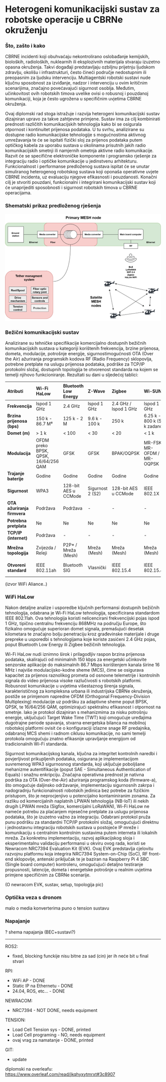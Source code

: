 # Heterogeni komunikacijski sustav za robotske operacije u CBRNe okruženju

### Što, zašto i kako
CBRNE incidenti koji obuhvaćaju nekontrolirano oslobađanje kemijskih, bioloških, radioloških, nuklearnih ili eksplozivnih materijala stvaraju izuzetno opasna okruženja. Takvi događaji predstavljaju ozbiljnu prijetnju ljudskom zdravlju, okolišu i infrastrukturi, često čineći područje nedostupnim ili preopasnim za ljudsku intervenciju. Multiagentski robotski sustavi nude ključnu sposobnost za izviđanje, nadzor i intervenciju u ovim kritičnim scenarijima, značajno povećavajući sigurnost osoblja. Međutim, učinkovitost ovih robotskih timova uvelike ovisi o robusnoj i pouzdanoj komunikaciji, koja je često ugrožena u specifičnim uvjetima CBRNE okruženja. 

Ovaj diplomski rad stoga istražuje i razvija heterogeni komunikacijski sustav dizajniran upravo za takve zahtjevne primjene. Sustav ima za cilj kombinirati prednosti različitih komunikacijskih tehnologija kako bi se osigurala otpornost i kontinuitet prijenosa podataka. U tu svrhu, analizirane su dostupne radio komunikacijske tehnologije s mogućnostima aktivnog umrežavanja te će se ispitati fizički sloj za prijenos podataka putem optičkog kabela za uporabu sustava u okolinama prisutnih jakih radio komunikacijskih smetnji ili namjernih ometnja aktivne radio komunikacije. Razvit će se specifične elektroničke komponente i programsko rješenje za integraciju radio i optičke komunikacije u jedinstvenu arhitekturu.  Funkcionalnost i performanse predloženog sustava ispitat će se unutar simuliranog heterogenog robotskog sustava koji oponaša operativne uvjete CBRNE incidenta, uz evaluaciju njegove efikasnosti i pouzdanosti.  Konačni cilj je stvoriti pouzdani, funkcionalni i integrirani komunikacijski sustav koji će unaprijediti sposobnosti i sigurnost robotskih timova u CBRNE operacijama. 

### Shematski prikaz predloženog rješenja
![Shema sustava](docs/images/shema.png)

### Bežični komunikacijski sustav
Analizirane su tehničke specifikacije komercijalno dostupnih bežičnih komunikacijskih sustava u kategoriji korištenih frekvencija, brzine prijenosa, dometa, modulacije, potrošnje energije, sigurnostimogućnosti OTA (Over the Air) ažuriranja programskih kodova RF (Radio Frequency) sklopovlja, potrebne pretplate na uslugu prijenosa podataka, podrške za TCP/IP protokolni složaj, dostupnih topologija te otvorenost standarda na kojem se temelji njihovo funkcioniranje. Rezultati su dani u sljedećoj tablici:


| Atributi                   | Wi-Fi HaLow                       | Bluetooth Low Energy | Z-Wave             | Zigbee                   | Wi-SUN                          | Sigfox                     | LoRaWAN                    | NB-IoT                    |
| :------------------------- | :-------------------------------- | :------------------- | :----------------- | :----------------------- | :------------------------------ | :------------------------- | :------------------------- | :------------------------ |
| **Frekvencija**            | Ispod 1 GHz                       | 2.4 GHz              | Ispod 1 GHz        | 2.4 GHz / Ispod 1 GHz    | Ispod 1 GHz                     | Ispod 1 GHz                | Ispod 1 GHz                | Licencirano               |
| **Brzina prijenosa (bps)** | 150 k - 86.7 M⁸                   | 125 k - 2 M          | 9.6 k - 100 k      | 250 k                    | 6.25 k - 800 k (50 k zadano)  | 100 ili 600                | 300 - 27 k                 | 20 k - 127 k              |
| **Domet (m)**              | > 1 k                             | < 100                | < 30               | < 20                     | < 1 k                           | < 40 k                     | < 10 k                     | < 10 k                    |
| **Modulacija**             | OFDM preko BPSK, QPSK, 16/64/256 QAM | GFSK                 | GFSK               | BPAK/OQPSK               | MR-FSK / MR-OFDM / MR-OQPSK     | DBPSK/GFSK                 | CSS                        | QPSK                      |
| **Trajanje baterije**      | Godine                            | Godine               | Godine             | Godine                   | Godine                          | Godine                     | Godine                     | Godine                    |
| **Sigurnost**              | WPA3                              | 128-bit AES u CCMode | Sigurnost 2 (S2)   | 128-bit AES u CCMode     | IEEE 802.1X                     | Sigurnost na razini sesije | 128-bit AES u CCMode     | 3GPP sigurnost            |
| **OTA ažuriranja firmvera**| Podržava                          | Podržava             | -                  | -                        | -                               | -                          | -                          | -                         |
| **Potrebna pretplata**     | Ne                                | Ne                   | Ne                 | Ne                       | Ne                              | Da                         | Da                         | Da                        |
| **TCP/IP (internet)**      | Podržava                          | -                    | -                  | -                        | -                               | -                          | -                          | -                         |
| **Mrežna topologija**      | Zvijezda / Releji                 | P2P* / Mreža (Mesh)  | Mreža (Mesh)       | Mreža (Mesh)             | Mreža (Mesh)                    | Zvijezda                   | Zvijezda                   | Zvijezda                  |
| **Otvoreni standard**      | IEEE 802.11ah                     | Bluetooth SIG        | Vlasnički          | IEEE 802.15.4            | IEEE 802.15.4g                  | Vlasnički                  | Vlasnički                  | 3GPP LTE Cat-NB1/NB2      |

(izvor WiFi Aliance..)

### WiFi HaLow

Nakon detaljne analize i usporedbe ključnih performansi dostupnih bežičnih tehnologija, odabrana je Wi-Fi HaLow tehnologija, specificirana standardom IEEE 802.11ah. Ova tehnologija koristi nelicencirani frekvencijski pojas ispod 1 GHz, tipično centralnu frekvenciju 868MHz na području Europe, što fizikalno omogućuje superioran domet signala, premašujući desetak kilometara te značajno bolju penetraciju kroz građevinske materijale i druge prepreke u usporedbi s tehnologijama koje koriste zasićeni 2.4 GHz pojas, poput Bluetooth Low Energy ili Zigbee bežičnih tehnologija.

Wi-Fi HaLow nudi iznimno širok i prilagodljiv raspon brzina prijenosa podataka, skalirajući od minimalnih 150 kbps za energetski učinkovite senzorske aplikacije do maksimalnih 86.7 Mbps korištenjem kanala širine 16 MHz i najviše modulacijsko-kodne sheme (MCS), čime se osigurava kapacitet za prijenos raznolikog prometa od osnovne telemetrije i kontrolnih signala do video prijenosa visoke razlučivosti s robotskih platformi. Robusnost komunikacije u uvjetima višestaznog širenja signala, karakterističnog za kompleksna urbana ili industrijska CBRNe okruženja, postiže se primjenom napredne OFDM (Orthogonal Frequency-Division Multiplexing) modulacije uz podršku za adaptivne sheme poput BPSK, QPSK, te 16/64/256 QAM, optimizirajući spektralnu efikasnost i otpornost na smetnje. Iako je protokol dizajniran s mehanizmima za nisku potrošnju energije, uključujući Target Wake Time (TWT) koji omogućuje uređajima dugotrajne periode spavanja, stvarna energetska bilanca na mobilnoj robotskoj platformi ovisit će o konfiguraciji izlazne snage RF predajnika, odabranoj MCS shemi i radnom ciklusu komunikacije, no sami temelji protokola omogućuju znatno efikasnije upravljanje energijom od tradicionalnih Wi-Fi standarda. 
 
Sigurnost komunikacijskog kanala, ključna za integritet kontrolnih naredbi i povjerljivost prikupljenih podataka, osigurana je implementacijom suvremenog WPA3 sigurnosnog standarda, koji uključuje poboljšane mehanizme autentifikacije (poput SAE - Simultaneous Authentication of Equals) i snažnu enkripciju. Značajna operativna prednost je nativna podrška za OTA (Over-the-Air) ažuriranja programskog koda (firmware-a), što omogućuje daljinsko održavanje, implementaciju sigurnosnih zakrpa i nadogradnju funkcionalnosti robotskih jedinica bez potrebe za fizičkim pristupom, što je neprocjenjivo u potencijalno kontaminiranim zonama. Za razliku od komercijalnih naplatnih LPWAN tehnologija (NB-IoT) ili nekih drugih LPWAN mreža (Sigfox, komercijalni LoRaWAN), Wi-Fi HaLow ne nameće potrebu za plaćanjem mjesečne pretplate za uslugu prijenosa podataka, što je izuzetno važno za integraciju. Odabrani protokol pruža punu podršku za standardni TCP/IP protokolni složaj, omogućujući direktnu i jednostavnu integraciju robotskih sustava u postojeće IP mreže i komunikaciju s centralnim kontrolnim sustavima putem interneta ili lokalnih mreža. Za konkretnu implementaciju, razvoj aplikacijskog sloja i eksperimentalnu validaciju performansi u okviru ovog rada, koristi se Newracom NRC7394 Evaluation Kit (EVK). Ovaj EVK predstavlja cjelovitu razvojnu platformu koja integrira NRC7394 System-on-Chip (SoC), RF front-end sklopovlje, antenski priključak te je baziran na Raspberry Pi 4 SBC (Single board computer) kontroleru, omogućujući detaljno testiranje propusnosti, latencije, dometa i energetske potrošnje u realnim uvjetima primjene specifičnim za CBRNe scenarije.

(O newracom EVK, sustav, setup, topologija pic)


### Optička veza s dronom
malo o media konverterima
puno o tension sustavu


### Napajanje
? shema napajanja (BEC+sustavi?)








-----


ROS2:
- fixed, blocking funckije nisu bitne za sad (cin) jer ih neće bit u final stvari

RPI:
* WiFi AP - DONE
* Static IP na Ethernetu - DONE
* 24.04, ROS, etc... - DONE

NEWRACOM:
*  NRC7394 - NOT DONE, needs equipment

TENSION:
* Load Cell Tension sys - DONE, printed
* Load Cell programing - NO, needs equipment
* ovaj vrag za namatanje - DONE, printed


GIT:
* update

diplomski na overleafu:
https://www.overleaf.com/read/jkqhyxytmrxt#3c8907

